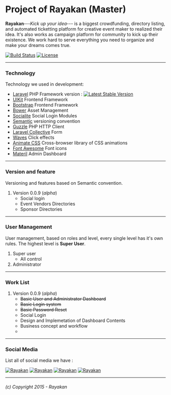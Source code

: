 Project of Rayakan (Master)
===========================

**Rayakan**---*Kick up your idea*--- is a biggest crowdfunding, directory listing, and automated ticketting platform for creative event maker to realized their idea. It's also works as campaign platform for community to kick up their existence. We work hard to serve everything you need to organize and make your dreams comes true.

[![Build Status](https://travis-ci.org/laravel/framework.svg)](https://travis-ci.org/laravel/framework)
[![License](https://poser.pugx.org/laravel/framework/license.svg)](https://packagist.org/packages/laravel/framework)
***
### Technology
Technology we used in development:
  * [Laravel](hhttps://packagist.org/packages/laravel/framework) PHP Framework version : [![Latest Stable Version](https://poser.pugx.org/laravel/framework/v/stable.svg)](https://packagist.org/packages/laravel/framework)
  * [UIKit](http://getuikit.com/) Frontend Framework
  * [Bootstrap](https://github.com/twbs/bootstrap) Frontend Framework
  * [Bower](http://bower.io) Asset Management
  * [Socialite]() Social Login Modules
  * [Semantic](http://semver.org/) versioning convention
  * [Guzzle](https://github.com/guzzle/guzzle) PHP HTTP Client
  * [Laravel Collective](http://laravelcollective.com/) Form
  * [Waves](http://fian.my.id/Waves/) Click effects
  * [Animate CSS](https://github.com/daneden/animate.css) Cross-browser library of CSS animations
  * [Font Awesome](https://github.com/FortAwesome/Font-Awesome) Font icons
  * [Materil](http://themeforest.net/item/materil-angular-material-design-admin-template/11062969) Admin Dashboard
***
### Version and feature
Versioning and features based on Semantic convention.
1. Version 0.0.9 (*alpha*)
    * Social login
    * Event Vendors Directories
    * Sponsor Directories
***
### User Management
User management, based on roles and level, every single level has it's own rules. The highest level is **Super User**.
1. Super user
    * All control
2. Administrator
***
### Work List
1. Version 0.0.9 (*alpha*)
    * ~~Basic User and Administrator Dashboard~~
    * ~~Basic Login system~~
    * ~~Basic Password Reset~~
    * Social Login
    * Design and Implemetation of Dashboard Contents
    * Business concept and workflow
    * 
***
### Social Media
List all of social media we have :

[![Rayakan][1.1]][1]
[![Rayakan][2.1]][2]
[![Rayakan][3.1]][3]
[![Rayakan][4.1]][4]

[1.1]: http://i.imgur.com/tXSoThF.png (Rayakan on Twitter)
[2.1]: http://i.imgur.com/P3YfQoD.png (Rayakan on Facebook)
[3.1]: http://i.imgur.com/yCsTjba.png (Rayakan on G+)
[4.1]: http://i.imgur.com/0o48UoR.png (Rayakan on GitHub)

[1]: http://www.twitter.com/rayakanID
[2]: http://www.facebook.com/rayakanID
[3]: https://plus.google.com/+rayakanID
[4]: https://github.com/
***
###### (c) Copyright 2015 - Rayakan